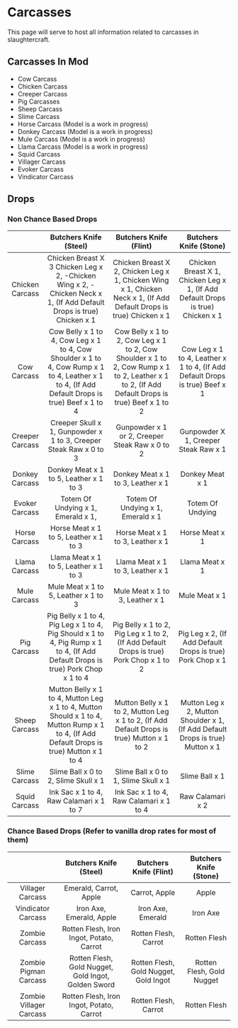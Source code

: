 # Carcasses

This page will serve to host all information related to carcasses in slaughtercraft.

## Carcasses In Mod

* Cow Carcass
* Chicken Carcass
* Creeper Carcass
* Pig Carcasses
* Sheep Carcass
* Slime Carcass
* Horse Carcass (Model is a work in progress)
* Donkey Carcass (Model is a work in progress)
* Mule Carcass (Model is a work in progress)
* Llama Carcass (Model is a work in progress)
* Squid Carcass
* Villager Carcass
* Evoker Carcass
* Vindicator Carcass

## Drops

### Non Chance Based Drops

|  |Butchers Knife (Steel)|Butchers Knife (Flint)|Butchers Knife (Stone)|
|:-----------------------:|:-----------------------------------------------------------------------------------------------------------------------------------------------:|:-----------------------------------------------------------------------------------------------------------------------------------------------:|:--------------------------------------------------------------------------------:|
| Chicken Carcass | Chicken Breast X 3  Chicken Leg x 2,  -Chicken Wing x 2,  -Chicken Neck x 1,  (If Add Default Drops is true)  Chicken x 1  | Chicken Breast X 2,  Chicken Leg x 1,  Chicken Wing x 1,  Chicken Neck x 1,  (If Add Default Drops is true)  Chicken x 1   | Chicken Breast X 1,  Chicken Leg x 1,  (If Add Default Drops is true)  Chicken x 1 |
| Cow Carcass | Cow Belly x 1 to 4,  Cow Leg x 1 to 4,  Cow Shoulder x 1 to 4,  Cow Rump x 1 to 4, Leather x 1 to 4,  (If Add Default Drops is true)  Beef x 1 to 4 | Cow Belly x 1 to 2,  Cow Leg x 1 to 2,  Cow Shoulder x 1 to 2,  Cow Rump x 1 to 2,  Leather x 1 to 2,  (If Add Default Drops is true)  Beef x 1 to 2 | Cow Leg x 1 to 4,  Leather x 1 to 4,  (If Add Default Drops is true)  Beef x 1 |
| Creeper Carcass | Creeper Skull x 1,  Gunpowder x 1 to 3, Creeper Steak Raw x 0 to 3| Gunpowder x 1 or 2, Creeper Steak Raw x 0 to 2  | Gunpowder X 1, Creeper Steak Raw x 1 |
| Donkey Carcass | Donkey Meat x 1 to 5,  Leather x 1 to 3 | Donkey Meat x 1 to 3,  Leather x 1 | Donkey Meat x 1 |
| Evoker Carcass | Totem Of Undying x 1,  Emerald x 1, | Totem Of Undying x 1,  Emerald x 1 | Totem Of Undying |
| Horse Carcass | Horse Meat x 1 to 5,  Leather x 1 to 3 | Horse Meat x 1 to 3,  Leather x 1 | Horse Meat x 1 |
| Llama Carcass | Llama Meat x 1 to 5,  Leather x 1 to 3 | Llama Meat x 1 to 3,  Leather x 1 | Llama Meat x 1 |
| Mule Carcass | Mule Meat x 1 to 5,  Leather x 1 to 3 | Mule Meat x 1 to 3,  Leather x 1 | Mule Meat x 1 |
| Pig Carcass | Pig Belly x 1 to 4,  Pig Leg x 1 to 4, Pig Should x 1 to 4, Pig Rump x 1 to 4,  (If Add Default Drops is true) Pork Chop x 1 to 4| Pig Belly x 1 to 2,  Pig Leg x 1 to 2, (If Add Default Drops is true) Pork Chop x 1 to 2 | Pig Leg x 2, (If Add Default Drops is true) Pork Chop x 1 |
| Sheep Carcass | Mutton Belly x 1 to 4,  Mutton Leg x 1 to 4, Mutton Should x 1 to 4, Mutton Rump x 1 to 4,  (If Add Default Drops is true) Mutton x 1 to 4| Mutton Belly x 1 to 2,  Mutton Leg x 1 to 2, (If Add Default Drops is true) Mutton x 1 to 2 | Mutton Leg x 2, Mutton Shoulder x 1, (If Add Default Drops is true) Mutton x 1 |
| Slime Carcass | Slime Ball x 0 to 2, Slime Skull x 1 | Slime Ball x 0 to 1, Slime Skull x 1 | Slime Ball x 1|
| Squid Carcass | Ink Sac x 1 to 4, Raw Calamari x 1 to 7| Ink Sac x 1 to 4, Raw Calamari x 1 to 4 | Raw Calamari x  2|

### Chance Based Drops (Refer to vanilla drop rates for most of them)

|  | Butchers Knife (Steel) | Butchers Knife (Flint) | Butchers Knife (Stone) |
|:-------------------------:|:-------------------------------------------------------------------------------------------------------------------------------------------------:|:-------------------------------------------------------------------------------------------------------------------------------------------------:|:----------------------------------------------------------------------------------:|
| Villager Carcass | Emerald, Carrot, Apple | Carrot, Apple | Apple |
| Vindicator Carcass | Iron Axe, Emerald, Apple | Iron Axe, Emerald | Iron Axe |
| Zombie Carcass | Rotten Flesh, Iron Ingot, Potato, Carrot | Rotten Flesh, Carrot | Rotten Flesh |
| Zombie Pigman Carcass | Rotten Flesh, Gold Nugget, Gold Ingot, Golden Sword | Rotten Flesh, Gold Nugget, Gold Ingot | Rotten Flesh, Gold Nugget |
| Zombie Villager Carcass | Rotten Flesh, Iron Ingot, Potato, Carrot | Rotten Flesh, Carrot | Rotten Flesh |s
